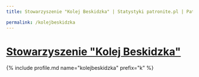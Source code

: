 ```yaml
---
title: Stowarzyszenie "Kolej Beskidzka" | Statystyki patronite.pl | Patromierz

permalink: /kolejbeskidzka
---
```


# [Stowarzyszenie "Kolej Beskidzka"](https://patronite.pl/kolejbeskidzka)

{% include profile.md name="kolejbeskidzka" prefix="k" %}
